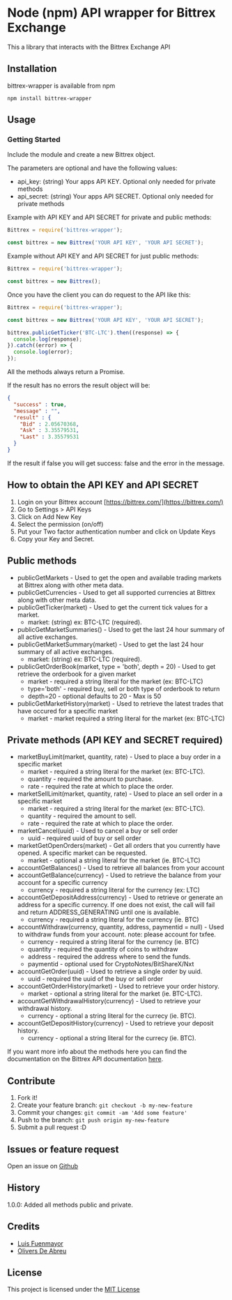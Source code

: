 # Node (npm) API wrapper for Bittrex Exchange

This a library that interacts with the Bittrex Exchange API

## Installation

bittrex-wrapper is available from npm

```
npm install bittrex-wrapper
```

## Usage

### Getting Started

Include the module and create a new Bittrex object.

The parameters are optional and have the following values:

* api_key: (string) Your apps API KEY. Optional only needed for private methods
* api_secret: (string) Your apps API SECRET. Optional only needed for private methods


Example with API KEY and API SECRET for private and public methods:

```javascript
Bittrex = require('bittrex-wrapper');

const bittrex = new Bittrex('YOUR API KEY', 'YOUR API SECRET');
```
Example without API KEY and API SECRET for just public methods:

```javascript
Bittrex = require('bittrex-wrapper');

const bittrex = new Bittrex();
```

Once you have the client you can do request to the API like this:

```javascript
Bittrex = require('bittrex-wrapper');

const bittrex = new Bittrex('YOUR API KEY', 'YOUR API SECRET');

bittrex.publicGetTicker('BTC-LTC').then((response) => {
  console.log(response);
}).catch((error) => {
  console.log(error);
});
```
All the methods always return a Promise.

If the result has no errors the result object will be:

```json
{
  "success" : true,
  "message" : "",
  "result" : {
    "Bid" : 2.05670368,
    "Ask" : 3.35579531,
    "Last" : 3.35579531
  }
}
```

If the result if false you will get success: false and the error in the message.

## How to obtain the API KEY and API SECRET

1. Login on your Bittrex account [https://bittrex.com/](https://bittrex.com/)
2. Go to Settings > API Keys
3. Click on Add New Key
4. Select the permission (on/off)
5. Put your Two factor authentication number and click on Update Keys
6. Copy your Key and Secret.

## Public methods

* publicGetMarkets - Used to get the open and available trading markets at Bittrex along with other meta data.
* publicGetCurrencies - Used to get all supported currencies at Bittrex along with other meta data.
* publicGetTicker(market) - Used to get the current tick values for a market.
  * market: (string) ex: BTC-LTC (required).
* publicGetMarketSummaries() - Used to get the last 24 hour summary of all active exchanges.
* publicGetMarketSummary(market) - Used to get the last 24 hour summary of all active exchanges.
  * market: (string) ex: BTC-LTC (required).
* publicGetOrderBook(market, type = 'both', depth = 20) - Used to get retrieve the orderbook for a given market
  *  market - required a string literal for the market (ex: BTC-LTC)
  * type='both' - required buy, sell or both type of orderbook to return
  * depth=20 - optional defaults to 20 - Max is 50
* publicGetMarketHistory(market) - Used to retrieve the latest trades that have occured for a specific market
  * market - market required a string literal for the market (ex: BTC-LTC)

## Private methods (API KEY and SECRET required)

* marketBuyLimit(market, quantity, rate) - Used to place a buy order in a specific market
  * market - required a string literal for the market (ex: BTC-LTC).
  * quantity - required the amount to purchase.
  * rate - required the rate at which to place the order.
* marketSellLimit(market, quantity, rate) - Used to place an sell order in a specific market
  * market - required a string literal for the market (ex: BTC-LTC).
  * quantity - required the amount to sell.
  * rate - required the rate at which to place the order.
* marketCancel(uuid) - Used to cancel a buy or sell order
  * uuid - required uuid of buy or sell order
* marketGetOpenOrders(market) - Get all orders that you currently have opened. A specific market can be requested.
  * market - optional a string literal for the market (ie. BTC-LTC)
* accountGetBalances() - Used to retrieve all balances from your account
* accountGetBalance(currency) - Used to retrieve the balance from your account for a specific currency
  * currency - required a string literal for the currency (ex: LTC)
* accountGetDepositAddress(currency) - Used to retrieve or generate an address for a specific currency. If one does not exist, the call will fail and return ADDRESS_GENERATING until one is available.
  * currency - required a string literal for the currency (ie. BTC)
* accountWithdraw(currency, quantity, address, paymentid = null) - Used to withdraw funds from your account. note: please account for txfee.
  * currency - required a string literal for the currency (ie. BTC)
  * quantity - required the quantity of coins to withdraw
  * address - required the address where to send the funds.
  * paymentid - optional used for CryptoNotes/BitShareX/Nxt
* accountGetOrder(uuid) - Used to retrieve a single order by uuid.
  * uuid - required the uuid of the buy or sell order
* accountGetOrderHistory(market) - Used to retrieve your order history.
  * market - optional a string literal for the market (ie. BTC-LTC).
* accountGetWithdrawalHistory(currency) - Used to retrieve your withdrawal history.
  * currency - optional a string literal for the currecy (ie. BTC).
* accountGetDepositHistory(currency) - Used to retrieve your deposit history.
  * currency - optional a string literal for the currecy (ie. BTC).

If you want more info about the methods here you can find the documentation on the Bittrex API documentation [here](https://bittrex.com/home/api).

## Contribute

1. Fork it!
2. Create your feature branch: `git checkout -b my-new-feature`
3. Commit your changes: `git commit -am 'Add some feature'`
4. Push to the branch: `git push origin my-new-feature`
5. Submit a pull request :D

## Issues or feature request

Open an issue on [Github](https://github.com/coinsop/bittrex-wrapper/issues)

## History

1.0.0: Added all methods public and private.

## Credits

- [Luis Fuenmayor](https://github.com/fuelusumar)
- [Olivers De Abreu](https://github.com/oliversd)

## License

This project is licensed under the [MIT License](https://github.com/coinsop/bittrex-wrapper/blob/master/LICENSE)
